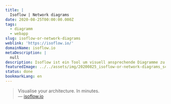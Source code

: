 ```yaml
---
title: |
  Isoflow | Network diagrams
date: 2020-08-25T00:00:00.000Z
tags:
  - diagramm
  - webapp
slug: isoflow-or-network-diagrams
weblink: 'https://isoflow.io/'
domainName: isoflow.io
metaDescription: |
  null
description: Isoflow ist ein Tool um visuell ansprechende Diagramme zu erstellen.
featuredImage: ../../assets/img/20200825_isoflow-or-network-diagrams_screenshot.png
status: done
bookmarkLang: en
---
```

<blockquote>Visualise your architecture. In minutes.
<footer>— <a href="https://isoflow.io/">isoflow.io</a></footer></blockquote>
